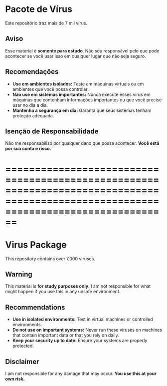 # Pacote de Vírus 

Este repositório traz mais de 7 mil vírus.

## Aviso

Esse material é **somente para estudo**. Não sou responsável pelo que pode acontecer se você usar isso em qualquer lugar que não seja seguro.

## Recomendações

- **Use em ambientes isolados:** Teste em máquinas virtuais ou em ambientes que você possa controlar.
- **Não use em sistemas importantes:** Nunca execute esses vírus em máquinas que contenham informações importantes ou que você precise usar no dia a dia.
- **Mantenha a segurança em dia:** Garanta que seus sistemas tenham proteção adequada.

## Isenção de Responsabilidade

Não me responsabilizo por qualquer dano que possa acontecer. **Você está por sua conta e risco.**

# ====================================================================================================================================

# Virus Package

This repository contains over 7,000 viruses.

## Warning

This material is **for study purposes only**. I am not responsible for what might happen if you use this in any unsafe environment.

## Recommendations

- **Use in isolated environments:** Test in virtual machines or controlled environments.
- **Do not use on important systems:** Never run these viruses on machines that contain important data or that you rely on daily.
- **Keep your security up to date:** Ensure your systems are properly protected.

## Disclaimer

I am not responsible for any damage that may occur. **You use this at your own risk.**

